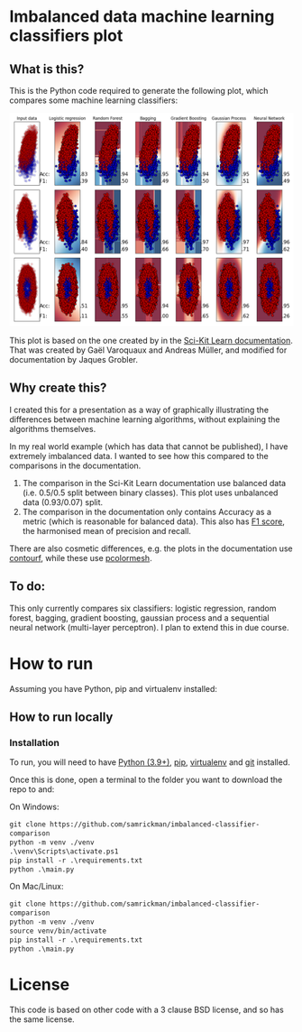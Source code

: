 # Imbalanced data machine learning classifiers plot

## What is this?

This is the Python code required to generate the following plot, which compares some machine learning classifiers:

![](https://raw.githubusercontent.com/samrickman/imbalanced-classifier-comparison/main/plots/algorithms.png)

This plot is based on the one created by in the [Sci-Kit Learn documentation](https://scikit-learn.org/stable/auto_examples/classification/plot_classifier_comparison.html). That was created by Gaël Varoquaux and Andreas Müller, and modified for documentation by Jaques Grobler.

## Why create this?

I created this for a presentation as a way of graphically illustrating the differences between machine learning algorithms, without explaining the algorithms themselves.

In my real world example (which has data that cannot be published), I have extremely imbalanced data. I wanted to see how this compared to the comparisons in the documentation. 

1. The comparison in the Sci-Kit Learn documentation use balanced data (i.e. 0.5/0.5 split between binary classes). This plot uses unbalanced data (0.93/0.07) split.
2. The comparison in the documentation only contains Accuracy as a metric (which is reasonable for balanced data). This also has [F1 score](https://en.wikipedia.org/wiki/F-score), the harmonised mean of precision and recall.

There are also cosmetic differences, e.g. the plots in the documentation use [contourf](https://matplotlib.org/stable/api/_as_gen/matplotlib.pyplot.contourf.html#matplotlib.pyplot.contourf), while these use [pcolormesh](https://matplotlib.org/3.1.1/api/_as_gen/matplotlib.pyplot.pcolormesh.html).

## To do:

This only currently compares six classifiers: logistic regression, random forest, bagging, gradient boosting, gaussian process and a sequential neural network (multi-layer perceptron). I plan to extend this in due course.

# How to run

Assuming you have Python, pip and virtualenv installed:

## How to run locally

### Installation 

To run, you will need to have [Python (3.9+)](https://www.python.org/downloads/), [pip](https://pip.pypa.io/en/stable/installing/), [virtualenv](https://pypi.org/project/virtualenv/) and [git](https://git-scm.com/book/en/v2/Getting-Started-Installing-Git) installed. 

Once this is done, open a terminal to the folder you want to download the repo to and:

On Windows:
```
git clone https://github.com/samrickman/imbalanced-classifier-comparison
python -m venv ./venv
.\venv\Scripts\activate.ps1
pip install -r .\requirements.txt
python .\main.py
```

On Mac/Linux:
```
git clone https://github.com/samrickman/imbalanced-classifier-comparison
python -m venv ./venv
source venv/bin/activate
pip install -r .\requirements.txt
python .\main.py
```

# License

This code is based on other code with a 3 clause BSD license, and so has the same license. 